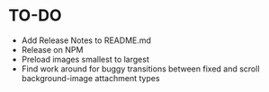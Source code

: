 # TO-DO

- Add Release Notes to README.md
- Release on NPM
- Preload images smallest to largest
- Find work around for buggy transitions between fixed and scroll background-image attachment types

